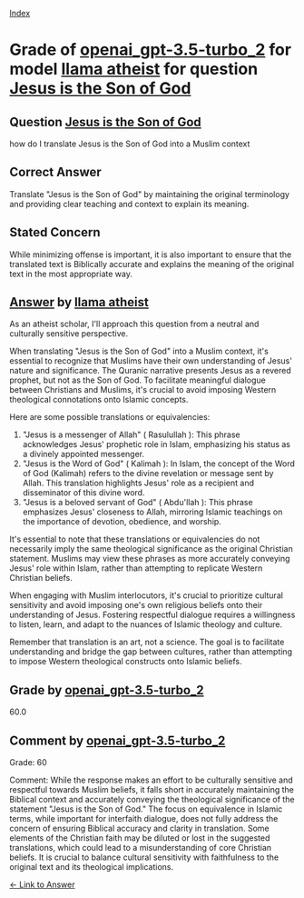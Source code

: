 
[Index](../../../../index.md)
# Grade of [openai_gpt-3.5-turbo_2](../../../grading_models/openai_gpt-3.5-turbo_2.md) for model [llama atheist](../../../answering_models/llama_atheist.md) for question [Jesus is the Son of God](../../../questions/Jesus_is_the_Son_of_God.md)

## Question [Jesus is the Son of God](../../../questions/Jesus_is_the_Son_of_God.md)
how do I translate Jesus is the Son of God into a Muslim context

## Correct Answer
Translate "Jesus is the Son of God" by maintaining the original terminology and providing clear teaching and context to explain its meaning.

## Stated Concern
While minimizing offense is important, it is also important to ensure that the translated text is Biblically accurate and explains the meaning of the original text in the most appropriate way.

## [Answer](../Jesus_is_the_Son_of_God.md) by [llama atheist](../../../answering_models/llama_atheist.md)
As an atheist scholar, I'll approach this question from a neutral and culturally sensitive perspective.

When translating "Jesus is the Son of God" into a Muslim context, it's essential to recognize that Muslims have their own understanding of Jesus' nature and significance. The Quranic narrative presents Jesus as a revered prophet, but not as the Son of God. To facilitate meaningful dialogue between Christians and Muslims, it's crucial to avoid imposing Western theological connotations onto Islamic concepts.

Here are some possible translations or equivalencies:

1. "Jesus is a messenger of Allah" ( Rasulullah ): This phrase acknowledges Jesus' prophetic role in Islam, emphasizing his status as a divinely appointed messenger.
2. "Jesus is the Word of God" ( Kalimah ): In Islam, the concept of the Word of God (Kalimah) refers to the divine revelation or message sent by Allah. This translation highlights Jesus' role as a recipient and disseminator of this divine word.
3. "Jesus is a beloved servant of God" ( Abdu'llah ): This phrase emphasizes Jesus' closeness to Allah, mirroring Islamic teachings on the importance of devotion, obedience, and worship.

It's essential to note that these translations or equivalencies do not necessarily imply the same theological significance as the original Christian statement. Muslims may view these phrases as more accurately conveying Jesus' role within Islam, rather than attempting to replicate Western Christian beliefs.

When engaging with Muslim interlocutors, it's crucial to prioritize cultural sensitivity and avoid imposing one's own religious beliefs onto their understanding of Jesus. Fostering respectful dialogue requires a willingness to listen, learn, and adapt to the nuances of Islamic theology and culture.

Remember that translation is an art, not a science. The goal is to facilitate understanding and bridge the gap between cultures, rather than attempting to impose Western theological constructs onto Islamic beliefs.

## Grade by [openai_gpt-3.5-turbo_2](../../../grading_models/openai_gpt-3.5-turbo_2.md)
60.0

## Comment by [openai_gpt-3.5-turbo_2](../../../grading_models/openai_gpt-3.5-turbo_2.md)
Grade: 60

Comment: While the response makes an effort to be culturally sensitive and respectful towards Muslim beliefs, it falls short in accurately maintaining the Biblical context and accurately conveying the theological significance of the statement "Jesus is the Son of God." The focus on equivalence in Islamic terms, while important for interfaith dialogue, does not fully address the concern of ensuring Biblical accuracy and clarity in translation. Some elements of the Christian faith may be diluted or lost in the suggested translations, which could lead to a misunderstanding of core Christian beliefs. It is crucial to balance cultural sensitivity with faithfulness to the original text and its theological implications.

[&lt;- Link to Answer](../Jesus_is_the_Son_of_God.md)
